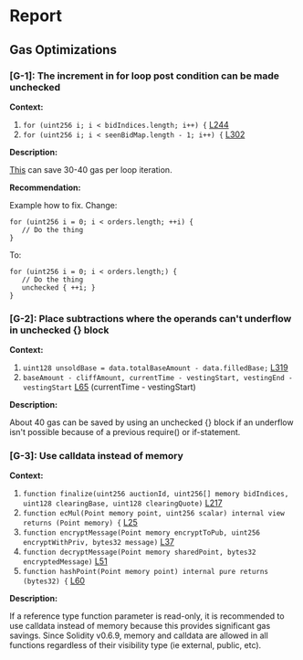 # Report
## Gas Optimizations ##
### [G-1]: The increment in for loop post condition can be made unchecked
**Context:**

1. ```for (uint256 i; i < bidIndices.length; i++) {``` [L244](https://github.com/code-423n4/2022-11-size/blob/main/src/SizeSealed.sol#L244) 
1. ```for (uint256 i; i < seenBidMap.length - 1; i++) {``` [L302](https://github.com/code-423n4/2022-11-size/blob/main/src/SizeSealed.sol#L302) 

**Description:**

[This](https://gist.github.com/hrkrshnn/ee8fabd532058307229d65dcd5836ddc#the-increment-in-for-loop-post-condition-can-be-made-unchecked) can save 30-40 gas per loop iteration.

**Recommendation:**

Example how to fix. Change:
```
for (uint256 i = 0; i < orders.length; ++i) {
   // Do the thing
}
```

To:
```
for (uint256 i = 0; i < orders.length;) {
   // Do the thing
   unchecked { ++i; }
}
```

### [G-2]: Place subtractions where the operands can't underflow in unchecked {} block
**Context:**

1. ```uint128 unsoldBase = data.totalBaseAmount - data.filledBase;``` [L319](https://github.com/code-423n4/2022-11-size/blob/main/src/SizeSealed.sol#L319) 
1. ```baseAmount - cliffAmount, currentTime - vestingStart, vestingEnd - vestingStart``` [L65](https://github.com/code-423n4/2022-11-size/blob/main/src/util/CommonTokenMath.sol#L65) (currentTime - vestingStart)

**Description:**

About 40 gas can be saved by using an unchecked {} block if an underflow isn't possible because of a previous require() or if-statement.


### [G-3]: Use calldata instead of memory
**Context:**

1. ```function finalize(uint256 auctionId, uint256[] memory bidIndices, uint128 clearingBase, uint128 clearingQuote)``` [L217](https://github.com/code-423n4/2022-11-size/blob/main/src/SizeSealed.sol#L217) 
1. ```function ecMul(Point memory point, uint256 scalar) internal view returns (Point memory) {``` [L25](https://github.com/code-423n4/2022-11-size/blob/main/src/util/ECCMath.sol#L25)
1. ```function encryptMessage(Point memory encryptToPub, uint256 encryptWithPriv, bytes32 message)``` [L37](https://github.com/code-423n4/2022-11-size/blob/main/src/util/ECCMath.sol#L37)
1. ```function decryptMessage(Point memory sharedPoint, bytes32 encryptedMessage)``` [L51](https://github.com/code-423n4/2022-11-size/blob/main/src/util/ECCMath.sol#L51)
1. ```function hashPoint(Point memory point) internal pure returns (bytes32) {``` [L60](https://github.com/code-423n4/2022-11-size/blob/main/src/util/ECCMath.sol#L60)

**Description:**

If a reference type function parameter is read-only, it is recommended to use calldata instead of memory because this provides significant gas savings. Since Solidity v0.6.9, memory and calldata are allowed in all functions regardless of their visibility type (ie external, public, etc).
